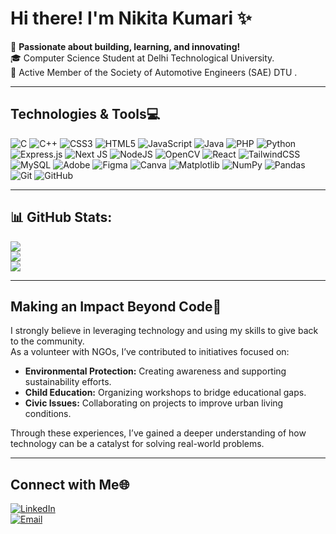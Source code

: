 # Hi there! I'm Nikita Kumari ✨  

🚀 **Passionate about building, learning, and innovating!**  
🎓 Computer Science Student at Delhi Technological University.   
🚗 Active Member of the Society of Automotive Engineers (SAE) DTU .

---

##  Technologies & Tools💻  

![C](https://img.shields.io/badge/c-%2300599C.svg?style=plastic&logo=c&logoColor=white) ![C++](https://img.shields.io/badge/c++-%2300599C.svg?style=plastic&logo=c%2B%2B&logoColor=white) ![CSS3](https://img.shields.io/badge/css3-%231572B6.svg?style=plastic&logo=css3&logoColor=white) ![HTML5](https://img.shields.io/badge/html5-%23E34F26.svg?style=plastic&logo=html5&logoColor=white) ![JavaScript](https://img.shields.io/badge/javascript-%23323330.svg?style=plastic&logo=javascript&logoColor=%23F7DF1E) ![Java](https://img.shields.io/badge/java-%23ED8B00.svg?style=plastic&logo=openjdk&logoColor=white) ![PHP](https://img.shields.io/badge/php-%23777BB4.svg?style=plastic&logo=php&logoColor=white) ![Python](https://img.shields.io/badge/python-3670A0?style=plastic&logo=python&logoColor=ffdd54) ![Express.js](https://img.shields.io/badge/express.js-%23404d59.svg?style=plastic&logo=express&logoColor=%2361DAFB) ![Next JS](https://img.shields.io/badge/Next-black?style=plastic&logo=next.js&logoColor=white) ![NodeJS](https://img.shields.io/badge/node.js-6DA55F?style=plastic&logo=node.js&logoColor=white) ![OpenCV](https://img.shields.io/badge/opencv-%23white.svg?style=plastic&logo=opencv&logoColor=white) ![React](https://img.shields.io/badge/react-%2320232a.svg?style=plastic&logo=react&logoColor=%2361DAFB) ![TailwindCSS](https://img.shields.io/badge/tailwindcss-%2338B2AC.svg?style=plastic&logo=tailwind-css&logoColor=white) ![MySQL](https://img.shields.io/badge/mysql-4479A1.svg?style=plastic&logo=mysql&logoColor=white) ![Adobe](https://img.shields.io/badge/adobe-%23FF0000.svg?style=plastic&logo=adobe&logoColor=white) ![Figma](https://img.shields.io/badge/figma-%23F24E1E.svg?style=plastic&logo=figma&logoColor=white) ![Canva](https://img.shields.io/badge/Canva-%2300C4CC.svg?style=plastic&logo=Canva&logoColor=white) ![Matplotlib](https://img.shields.io/badge/Matplotlib-%23ffffff.svg?style=plastic&logo=Matplotlib&logoColor=black) ![NumPy](https://img.shields.io/badge/numpy-%23013243.svg?style=plastic&logo=numpy&logoColor=white) ![Pandas](https://img.shields.io/badge/pandas-%23150458.svg?style=plastic&logo=pandas&logoColor=white) ![Git](https://img.shields.io/badge/git-%23F05033.svg?style=plastic&logo=git&logoColor=white) ![GitHub](https://img.shields.io/badge/github-%23121011.svg?style=plastic&logo=github&logoColor=white)

---

## 📊 GitHub Stats:
![](https://github-readme-stats.vercel.app/api?username=Nikita-Kumari94&theme=dracula&hide_border=false&include_all_commits=false&count_private=false)<br/>
![](https://github-readme-streak-stats.herokuapp.com/?user=Nikita-Kumari94&theme=dracula&hide_border=false)<br/>
![](https://github-readme-stats.vercel.app/api/top-langs/?username=Nikita-Kumari94&theme=dracula&hide_border=false&include_all_commits=false&count_private=false&layout=compact)

---

##  Making an Impact Beyond Code🌱  

I strongly believe in leveraging technology and using my skills to give back to the community.  
As a volunteer with NGOs, I’ve contributed to initiatives focused on:  
- **Environmental Protection:** Creating awareness and supporting sustainability efforts.  
- **Child Education:** Organizing workshops to bridge educational gaps.  
- **Civic Issues:** Collaborating on projects to improve urban living conditions.  

Through these experiences, I’ve gained a deeper understanding of how technology can be a catalyst for solving real-world problems.  

---

##  Connect with Me🌐  
[![LinkedIn](https://img.shields.io/badge/LinkedIn-Profile-blue)](https://www.linkedin.com/in/nikita-kumari-b6bb4b33b)   
[![Email](https://img.shields.io/badge/Email-Contact-red)](mailto:nikita0901kumari@gmail.com)  
